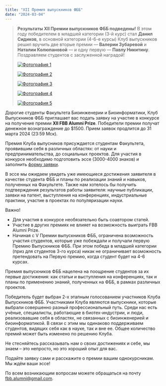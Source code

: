```yaml
---
title: "XII Премия выпускников ФББ"
date: "2024-03-04" 
---
```


> **Результаты XII Премии выпускников ФББ подведены!** В этом году победителем в младшей категории (3-й курс) стал **Данил Сидиков**, в основной категории (4-6-е курсы) Клуб выпускников решил вручить две вторые премии — **Валерии Зубаревой** и **Наталии Колюпановой** — и одну первую — **Павлу Никитину**. Поздравляем студентов с заслуженной наградой!
> 
> [![Фотография 1](/prize/photos/8.jpeg)](/prize/photos/8.jpeg)
> 
> [![Фотография 2](/prize/photos/9.jpeg)](/prize/photos/9.jpeg)
> 
> [![Фотография 3](/prize/photos/10.jpeg)](/prize/photos/10.jpeg)
> 
> [![Фотография 4](/prize/photos/11.jpeg)](/prize/photos/11.jpeg)
> 
> [![Фотография 5](/prize/photos/12.jpeg)](/prize/photos/12.jpeg)

Дорогие студенты Факультета Биоинженерии и Биоинформатики, Клуб Выпускников ФББ приглашает вас подать заявку на участие в конкурсе на получение премии
**XII FBB Alumni Prize**. Победители премии получат денежное вознаграждение до $1500. Прием заявок продлится до 31 марта 2024 (23:59 Мск). 

Премия Клуба выпусников присуждается студентам Факультета, проявившим себя в различных областях: от науки и предпринимательства, до социальных проектов.
Для участия в конкурсе необходимо подготовить эссе (3000-4000 знаков) и заполнить [форму заявки](https://docs.google.com/forms/d/e/1FAIpQLSedGi-DBHDJ_d2VnWMRHNBZkwR3WPFYNOieoLRBtATUgfmQgg/viewform).

В эссе мы ожидаем увидеть уже имеющиеся достижения заявителя в качестве студента ФББ и планы по реализации знаний и навыков, полученных на Факультете. Также нам
хотелось бы получить подтверждения результатов работы заявителя: научные публикации, заявки на патент, выступления на конференциях, индустриальные
практики, участие в проектах по популяризации науки. 

Важно!
* Для участия в конкурсе необязательно быть соавтором статей. 
* Участие в других премиях не влияет на возможность выиграть FBB Alumni Prize. 
* Начиная с V Премии выпускников ФББ, ограничена возможность участия студентов, которые уже побеждали и получали первую Премию Выпускников ФББ. При этом победа в младшей категории (приз для студентов 3-го курса) никак не ограничивает возможность претендовать на Первую премию, когда студент будет на 4-6 курсах. 
 
Премия выпускников ФББ нацелена на поощрение студентов за их первые достижения: как статьи и выступления на конференциях, так и планы по
применению знаний, полученных на ФББ, в рамках различных проектов. 
 
Победитель будет выбран 2-х этапным голосованием участников Клуба Выпускников ФББ. Участниками Клуба являются выпускники, которые выбрали совершенно разный
профессиональный путь. Среди нас есть учёные, специалисты, работающие в биотех-индустрии, и люди, реализовавшие себя в областях, не связанных с биоинженерией
и биоинформатикой. В связи с этим мы одинаково поддерживаем студентов, видящих себя как в науке, так и вне ее. Общее количество премий может быть изменено по решению Клуба.
 
Не стесняйтесь рассказывать нам о своих достижениях и себе, мы знаем – это непросто, но это хороший опыт для вас. 

Подайте заявку сами и расскажите о премии вашим однокурсникам. Мы ждём ваши эссе!

По всем возникающим вопросам можете обращаться на почту [fbb.alumni@gmail.com](mailto:fbb.alumni@gmail.com).
